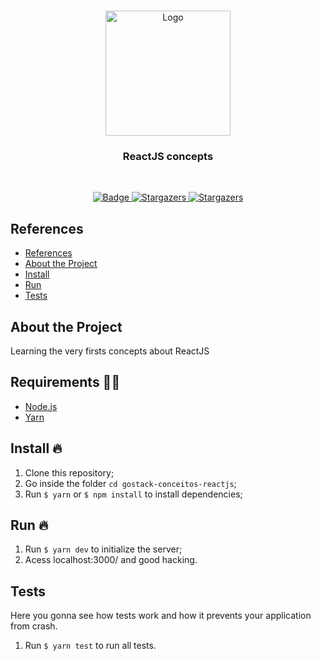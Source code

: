 <br />
<p align="center">
  <a href="https://reactjs.org/">
    <img width="200px" heigh="300px" src="https://upload.wikimedia.org/wikipedia/commons/thumb/a/a7/React-icon.svg/1200px-React-icon.svg.png" alt="Logo">
  </a>

  <h3 align="center">ReactJS concepts</h3>
</p>
<br />
<p align="center">
  <a href="https://www.linkedin.com/in/douglas-tesch-00b7a518b/">
    <img alt="Badge" src="https://img.shields.io/badge/Developer-Douglas%20Tesch-orange">
  </a>

  <a href="https://github.com/Dtesch9/fastfeet/stargazers">
    <img alt="Stargazers" src="https://img.shields.io/github/stars/Dtesch9/gostack-conceitos-nodejs?style=social">
  </a>
  
   <a href="https://github.com/Dtesch9/fastfeet/network/members">
    <img alt="Stargazers" src="https://img.shields.io/github/forks/Dtesch9/gostack-conceitos-nodejs?style=social">
  </a>
</p>

## References

- [References](#references)
- [About the Project](#about-the-project)
- [Install](#install-)
- [Run](#run-)
- [Tests](#tests)

  
## About the Project

Learning the very firsts concepts about ReactJS

## Requirements ✋🏻

- [Node.js](https://nodejs.org/en/)
- [Yarn](https://yarnpkg.com/pt-BR/docs/install)

## Install 🔥

1. Clone this repository;
2. Go inside the folder `cd gostack-conceitos-reactjs`;
3. Run `$ yarn` or `$ npm install` to install dependencies;

## Run 🔥

1. Run `$ yarn dev` to initialize the server;
2. Acess localhost:3000/ and good hacking.

## Tests

Here you gonna see how tests work and how it prevents your application from crash.

1. Run `$ yarn test` to run all tests.

